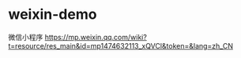 # weixin-demo
微信小程序
https://mp.weixin.qq.com/wiki?t=resource/res_main&id=mp1474632113_xQVCl&token=&lang=zh_CN
